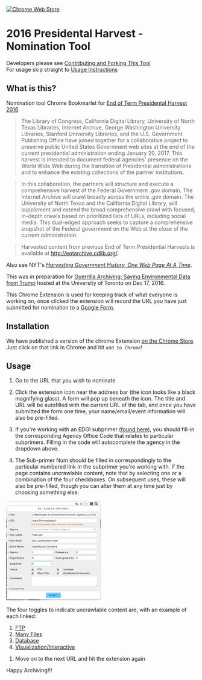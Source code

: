 [![Chrome Web Store](https://img.shields.io/badge/chrome--web--store-v%200.0.4.1-blue.svg)](https://chrome.google.com/webstore/detail/nominationtool/abjpihafglmijnkkoppbookfkkanklok)
# 2016 Presidental Harvest - Nomination Tool

Developers please see [Contributing and Forking This Tool](./Contributing.md)  
For usage skip straight to [Usage Instructions](#Usage)

## What is this?

Nomination tool Chrome Bookmarlet for [End of Term Presidental Harvest 2016](http://digital2.library.unt.edu/nomination/eth2016/about/).

> The Library of Congress, California Digital Library, University of North Texas Libraries, Internet Archive, George Washington University Libraries, Stanford University Libraries, and the U.S. Government Publishing Office have joined together for a collaborative project to preserve public United States Government web sites at the end of the current presidential administration ending January 20, 2017. This harvest is intended to document federal agencies' presence on the World Wide Web during the transition of Presidential administrations and to enhance the existing collections of the partner institutions.

> In this collaboration, the partners will structure and execute a comprehensive harvest of the Federal Government .gov domain. The Internet Archive will crawl broadly across the entire .gov domain. The University of North Texas and the California Digital Library, will supplement and extend the broad comprehensive crawl with focused, in-depth crawls based on prioritized lists of URLs, including social media. This dual-edged approach seeks to capture a comprehensive snapshot of the Federal government on the Web at the close of the current administration.

> Harvested content from previous End of Term Presidential Harvests is available at http://eotarchive.cdlib.org/.

Also see NYT's [_Harvesting Government History, One Web Page At A Time_](http://www.nytimes.com/2016/12/01/nyregion/harvesting-government-history-one-web-page-at-a-time.html).

This was in preparation for [Guerrilla Archiving: Saving Environmental Data from Trump](https://www.facebook.com/events/1828129627464671/) hosted at the University of Toronto on Dec 17, 2016.

This Chrome Extension is used for keeping track of what everyone is working on, once clicked the extension will record the URL you have just submitted for nomination to a [Google Form](https://docs.google.com/forms/d/e/1FAIpQLSf6Yc_p3VjHELQOactjYGJIGpU4uwBg5omZAZsbTQZXbT87tQ/viewform).

## Installation

We have published a version of the chrome Extension [on the Chrome Store](https://chrome.google.com/webstore/detail/nominationtool/abjpihafglmijnkkoppbookfkkanklok). Just click on that link in Chrome and hit ```add to Chrome```!

## Usage

1. Go to the URL that you wish to nominate

1. Click the extension icon near the address bar (the icon looks like a black magnifying glass). A form will pop up beneath the icon. The title and URL will be autofilled with the current URL of the tab, and once you have submitted the form one time, your name/email/event information will also be pre-filled.

1. If you're working with an EDGI subprimer ([found here](https://envirodatagov.org/agency-forecasts/)), you should fill-in the corresponding Agency Office Code that relates to particular subprimers. Filling in the code will autocomplete the agency in the dropdown above.

1. The Sub-primer Num should be filled in correspondingly to the particular numbered link in the subprimer you're working with. If the page contains uncrawlable content, note that by selecting one or a combination of the four checkboxes. On subsequent uses, these will also be pre-filled, though you can alter them at any time just by choosing something else.

<img src="./docs/img/eot-nomination-ui-006.png" width="250" />

The four toggles to indicate uncrawlable content are, with an example of each linked:  
  1) [FTP](ftp://ftp.aoml.noaa.gov/phod/pub/ARGO_FTP/argo)  
  2) [Many Files](https://www.nohrsc.noaa.gov/gisdatasets/)  
  3) [Database](https://www1.eere.energy.gov/library/default.aspx)  
  4) [Visualization/Interactive](https://www.nohrsc.noaa.gov/interactive/html/map.html)  

1. Move on to the next URL and hit the extension again

Happy Archiving!!!
